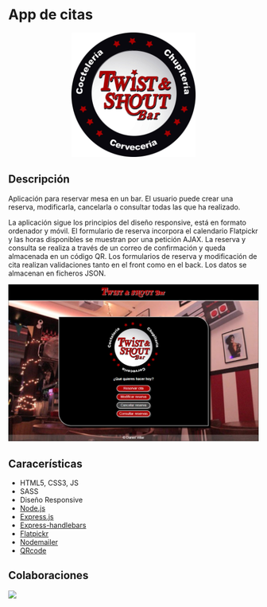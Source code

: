 # App de citas

<p align="center">
<img src="public/img/logo.png" width="250">
</p>

## Descripción

Aplicación para reservar mesa en un bar. El usuario puede crear una reserva, modificarla, cancelarla o consultar todas las que ha realizado.

La aplicación sigue los principios del diseño responsive, está en formato ordenador y móvil. El formulario de reserva incorpora el calendario Flatpickr y las horas disponibles se muestran por una petición AJAX. La reserva y consulta se realiza a través de un correo de confirmación y queda almacenada en un código QR. Los formularios de reserva y modificación de cita realizan validaciones tanto en el front como en el back. Los datos se almacenan en ficheros JSON.


<p align="center">
<img src="public/img/readme.jpg" width="700">
</p>

## Caracerísticas

* HTML5, CSS3, JS
* SASS
* Diseño Responsive
* [Node.js](https://nodejs.org/es/)
* [Express.js](https://expressjs.com/es/)
* [Express-handlebars](https://www.npmjs.com/package/express-handlebars)
* [Flatpickr](https://flatpickr.js.org/)
* [Nodemailer](https://nodemailer.com/about/)
* [QRcode](https://www.npmjs.com/package/qrcode)

## Colaboraciones

<a href="https://github.com/nurimartinez" target="_blank"><img src="https://avatars.githubusercontent.com/u/72202917?s=460&u=1d271710c82a47e527b0622f900305a11b660b41&v=4" width="50"></a>

